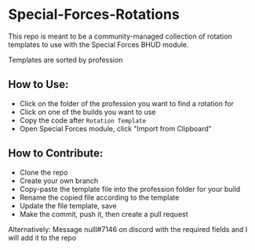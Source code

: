 # Special-Forces-Rotations

This repo is meant to be a community-managed collection of rotation templates to use with the Special Forces BHUD module.

Templates are sorted by profession

## How to Use:
- Click on the folder of the profession you want to find a rotation for
- Click on one of the builds you want to use
- Copy the code after `Rotation Template`
- Open Special Forces module, click "Import from Clipboard"

## How to Contribute:
- Clone the repo
- Create your own branch
- Copy-paste the template file into the profession folder for your build
- Rename the copied file according to the template
- Update the file template, save
- Make the commit, push it, then create a pull request

Alternatively: Message nulll#7146 on discord with the required fields and I will add it to the repo
